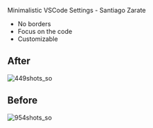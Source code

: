 Minimalistic VSCode Settings - Santiago Zarate

- No borders
- Focus on the code
- Customizable

## After
![449shots_so](https://github.com/SantiagoZarate/vscode-minimalista-settings/assets/125758863/f47a4ce6-3749-439b-a425-8bc59eb1b8cb)


## Before
![954shots_so](https://github.com/SantiagoZarate/vscode-minimalista-settings/assets/125758863/62c78bdf-922c-4cd0-9b9a-6fa7ca6e0259)



